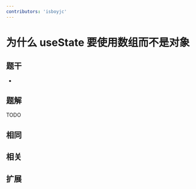 ```yaml
---
contributors: 'isboyjc'
---
```


# 为什么 useState 要使用数组而不是对象


## 题干

- 



## 题解

<!-- ::: details 点我查看题解 -->

  TODO

<!-- ::: -->



## 相同


## 相关


## 扩展

